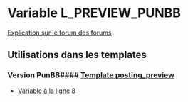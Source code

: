 # Variable L_PREVIEW_PUNBB
[Explication sur le forum des forums](http://forum.forumactif.com/t294113-listing-des-variables#L_PREVIEW_PUNBB)
## Utilisations dans les templates
### Version PunBB#### [Template posting_preview](punbb/posting_preview.md)
* [Variable à la ligne 8](../punbb/posting_preview.tpl#L8)